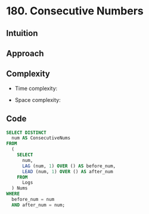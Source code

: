 # 180. Consecutive Numbers

## Intuition

## Approach
<!-- Describe your approach to solving the problem. -->

## Complexity

- Time complexity:
<!-- Add your time complexity here, e.g. $$O(n)$$ -->

- Space complexity:
<!-- Add your space complexity here, e.g. $$O(n)$$ -->

## Code

```sql
SELECT DISTINCT
  num AS ConsecutiveNums
FROM
  (
    SELECT
      num,
      LAG (num, 1) OVER () AS before_num,
      LEAD (num, 1) OVER () AS after_num
    FROM
      Logs
  ) Nums
WHERE
  before_num = num
  AND after_num = num;
```
